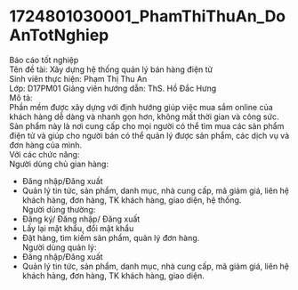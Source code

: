 # 1724801030001_PhamThiThuAn_DoAnTotNghiep
Báo cáo tốt nghiệp </br>
Tên đề tài: Xây dựng hệ thống quản lý bán hàng điện tử </br>
Sinh viên thực hiện: Phạm Thị Thu An </br>  Lớp: D17PM01 
Giảng viên hướng dẫn: ThS. Hồ Đắc Hưng </br>
Mô tả:</br>
Phần mềm được xây dựng với định hướng giúp việc mua sắm online của khách hàng dễ dàng và nhanh gọn hơn, không mất thời gian và công sức. Sản phẩm này là nơi cung cấp cho mọi người có thể tìm mua các sản phẩm điện tử và giúp cho người bán có thể quản lý được sản phẩm, các dịch vụ và đơn hàng của mình. </br>
Với các chức năng: </br>
	Người dùng chủ gian hàng:	 </br>
  -	Đăng nhập/Đăng xuất </br>
  -	Quản lý tin tức, sản phẩm, danh mục, nhà cung cấp, mã giảm giá, liên hệ khách hàng, đơn hàng, TK khách hàng, giao diện, hệ thống. </br>
	Người dùng thường: </br>
  -	Đăng ký/ Đăng nhập/ Đăng xuất </br>
  -	Lấy lại mật khẩu, đổi mật khẩu </br>
  -	Đặt hàng, tìm kiếm sản phẩm, quản lý đơn hàng. </br>
	Người dùng quản lý: </br>
  -	Đăng nhập/Đăng xuất </br>
  -	Quản lý tin tức, sản phẩm, danh mục, nhà cung cấp, mã giảm giá, liên hệ khách hàng, đơn hàng, TK khách hàng, giao diện. </br>





